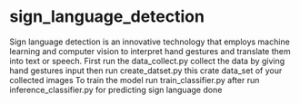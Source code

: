 # sign_language_detection
Sign language detection is an innovative technology that employs machine learning and computer vision to interpret hand gestures and translate them into text or speech. 
First run the data_collect.py
collect the data by giving hand gestures input
then run create_datset.py
this crate data_set of your collected images
To train the model
run train_classifier.py
after run inference_classifier.py for predicting sign language
done

